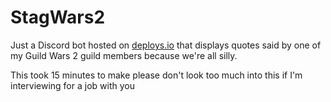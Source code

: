 # StagWars2

Just a Discord bot hosted on [deploys.io](https://deploys.io) that displays quotes said by one of my Guild Wars 2 guild members because we're all silly.

This took 15 minutes to make please don't look too much into this if I'm interviewing for a job with you